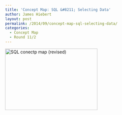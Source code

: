 ```yaml
---
title: 'Concept Map: SQL &#8211; Selecting Data'
author: James Hiebert
layout: post
permalink: /2014/09/concept-map-sql-selecting-data/
categories:
  - Concept Map
  - Round 11/2
---
```

<p><a href="http://teaching.software-carpentry.org/wp-content/uploads/2014/09/concept_map1.jpg"><a href="http://teaching.software-carpentry.org/wp-content/uploads/2014/09/DSC_0035.jpg"><img class="alignnone size-medium wp-image-8932" alt="SQL conectp map (revised)" src="http://teaching.software-carpentry.org/wp-content/uploads/2014/09/DSC_0035-300x199.jpg" width="300" height="199" /></a></a></p>
